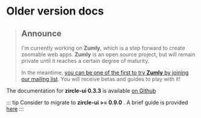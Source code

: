 # Older version docs

> ## Announce
> I'm currently working on **Zumly**, which is a step forward to create zoomable web apps.
> **Zumly** is an open source project, but will remain private until it reaches a certain degree of maturity.
>
> In the meantime, [you can be one of the first to try **Zumly** by joining our mailing list](https://zumly.org). You will receive betas and guides to play with it!


The documentation for **zircle-ui 0.3.3** is available [on Github](https://github.com/zircleUI/docs/tree/master/older-docs/0.3.3)

::: tip
Consider to migrate to **zircle-ui >= 0.9.0** . A brief guide is provided [here](/guide/migration.html)
:::

